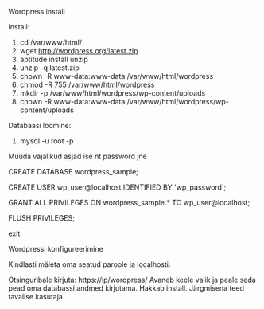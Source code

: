 Wordpress install

Install:

1. cd /var/www/html/
2. wget http://wordpress.org/latest.zip
3. aptitude install unzip
4. unzip -q latest.zip
5. chown -R www-data:www-data /var/www/html/wordpress
6. chmod -R 755 /var/www/html/wordpress
7. mkdir -p /var/www/html/wordpress/wp-content/uploads
8. chown -R www-data:www-data /var/www/html/wordpress/wp-content/uploads

Databaasi loomine:

1. mysql -u root -p

Muuda vajalikud asjad ise nt password jne

CREATE DATABASE wordpress_sample;

CREATE USER wp_user@localhost IDENTIFIED BY 'wp_password';

GRANT ALL PRIVILEGES ON wordpress_sample.* TO wp_user@localhost;

FLUSH PRIVILEGES;

exit

Wordpressi konfigureerimine

Kindlasti mäleta oma seatud paroole ja localhosti.

Otsinguribale kirjuta: https://ip/wordpress/ 
Avaneb keele valik ja peale seda pead oma databassi andmed kirjutama. Hakkab install.
Järgmisena teed tavalise kasutaja.
 
